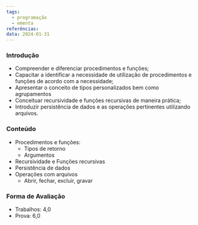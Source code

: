 ```yaml
---
tags:
  - programação
  - ementa
referências: 
data: 2024-01-31
---
```

### Introdução

- Compreender e diferenciar procedimentos e funções;
- Capacitar a identificar a necessidade de utilização de procedimentos e funções de acordo com a necessidade;
- Apresentar o conceito de tipos personalizados bem como agrupamentos
- Conceituar recursividade e funções recursivas de maneira prática;
- Introduzir persistência de dados e as operações pertinentes utilizando arquivos.

### Conteúdo

- Procedimentos e funções:
	- Tipos de retorno
	- Argumentos
- Recursividade e Funções recursivas
- Persistência de dados
- Operações com arquivos
	- Abrir, fechar, excluir, gravar

### Forma de Avaliação

- Trabalhos: 4,0
- Prova: 6,0